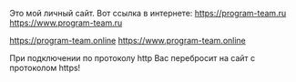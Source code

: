 Это мой личный сайт. Вот ссылка в интернете:
https://program-team.ru 
https://www.program-team.ru

https://program-team.online
https://www.program-team.online

При подключении по протоколу http Вас перебросит на сайт с протоколом https!
